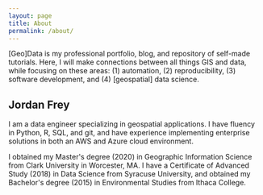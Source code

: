 ```yaml
---
layout: page
title: About
permalink: /about/
---
```


\[Geo\]Data is my professional portfolio, blog, and repository of self-made tutorials. Here, I will make connections between all things GIS and data, while focusing on these areas: (1) automation, (2) reproducibility, (3) software development, and (4) \[geospatial\] data science.


## Jordan Frey

I am a data engineer specializing in geospatial applications. I have fluency in Python, R, SQL, and git, and have experience implementing enterprise solutions in both an AWS and Azure cloud environment.

I obtained my Master's degree (2020) in Geographic Information Science from Clark University in Worcester, MA. I have a Certificate of Advanced Study (2018) in Data Science from Syracuse University, and obtained my Bachelor's degree (2015) in Environmental Studies from Ithaca College.
